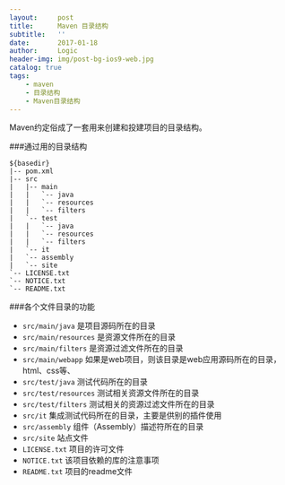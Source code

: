 ```yaml
---
layout:     post
title:      Maven 目录结构
subtitle:   ''
date:       2017-01-18
author:     Logic
header-img: img/post-bg-ios9-web.jpg
catalog: true
tags:
    - maven
    - 目录结构
    - Maven目录结构
---
```


Maven约定俗成了一套用来创建和投建项目的目录结构。

###通过用的目录结构
```
${basedir}
|-- pom.xml
|-- src
|   |-- main
|   |   `-- java
|   |   `-- resources
|   |   `-- filters
|   `-- test
|   |   `-- java
|   |   `-- resources
|   |   `-- filters
|   `-- it
|   `-- assembly
|   `-- site
`-- LICENSE.txt
`-- NOTICE.txt
`-- README.txt
```

###各个文件目录的功能
- `src/main/java` 是项目源码所在的目录
- `src/main/resources` 是资源文件所在的目录
- `src/main/filters` 是资源过滤文件所在的目录
- `src/main/webapp` 如果是web项目，则该目录是web应用源码所在的目录，html、css等、
- `src/test/java` 测试代码所在的目录
- `src/test/resources` 测试相关资源文件所在的目录
- `src/test/filters` 测试相关的资源过滤文件所在的目录
- `src/it` 集成测试代码所在的目录，主要是供别的插件使用
- `src/assembly` 组件（Assembly）描述符所在的目录
- `src/site` 站点文件
- `LICENSE.txt` 项目的许可文件
- `NOTICE.txt` 该项目依赖的库的注意事项
- `README.txt` 项目的readme文件